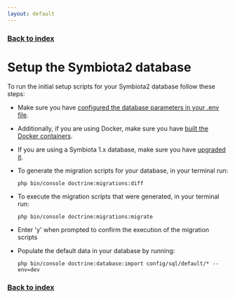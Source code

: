 ```yaml
---
layout: default
---
```


### [Back to index](./index.html)

# Setup the Symbiota2 database

To run the initial setup scripts for your Symbiota2 database follow these steps:

- Make sure you have [configured the database parameters in your .env file](./configure_env_file_database.html).
- Additionally, if you are using Docker, make sure you have [built the Docker containers](./build_docker_setup.html).
- If you are using a Symbiota 1.x database, make sure you have [upgraded it](./upgrade_1.x_database.html).
- To generate the migration scripts for your database, in your terminal run:
    ```shell
    php bin/console doctrine:migrations:diff
    ```
- To execute the migration scripts that were generated, in your terminal run:
    ```shell
    php bin/console doctrine:migrations:migrate
    ```
- Enter 'y' when prompted to confirm the execution of the migration scripts

- Populate the default data in your database by running:
    ```shell
    php bin/console doctrine:database:import config/sql/default/* --env=dev
    ```

### [Back to index](./index.html)
